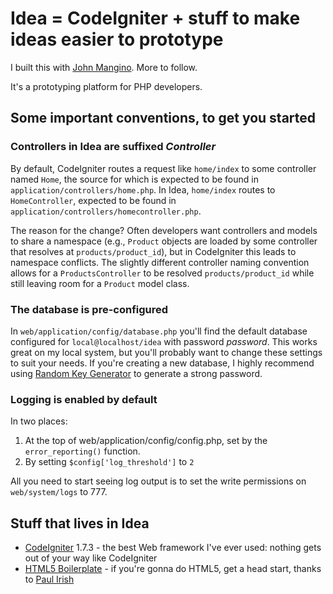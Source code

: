 # Idea = CodeIgniter + stuff to make ideas easier to prototype

I built this with [John Mangino](http://twitter.com/johnmangino). More to follow.

It's a prototyping platform for PHP developers.

## Some important conventions, to get you started

### Controllers in Idea are suffixed *Controller*

By default, CodeIgniter routes a request like `home/index` to some controller named `Home`, the source for which is expected
to be found in `application/controllers/home.php`. In Idea, `home/index` routes to `HomeController`, expected to be found
in `application/controllers/homecontroller.php`. 

The reason for the change? Often developers want controllers and models to share a namespace (e.g., `Product` objects are loaded
by some controller that resolves at `products/product_id`), but in CodeIgniter this leads to namespace conflicts. The slightly
different controller naming convention allows for a `ProductsController` to be resolved `products/product_id` while still
leaving room for a `Product` model class.

### The database is pre-configured

In `web/application/config/database.php` you'll find the default database configured for `local@localhost/idea` with password *password*.
This works great on my local system, but you'll probably want to change these settings to suit your needs. If you're creating a new 
database, I highly recommend using [Random Key Generator](http://randomkeygen.com/) to generate a strong password.

### Logging is enabled by default

In two places:

1. At the top of web/application/config/config.php, set by the `error_reporting()` function.
2. By setting `$config['log_threshold']` to `2`

All you need to start seeing log output is to set the write permissions on `web/system/logs` to 777.

## Stuff that lives in Idea

* [CodeIgniter](http://www.codeigniter.com) 1.7.3 - the best Web framework I've ever used: nothing gets out of your way like CodeIgniter
* [HTML5 Boilerplate](http://html5boilerplate.com/) - if you're gonna do HTML5, get a head start, thanks to [Paul Irish](http://paulirish.com/)

